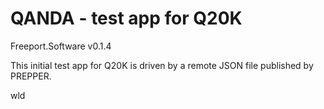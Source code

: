 #  QANDA - test app for Q20K

Freeport.Software v0.1.4

This initial test app for Q20K is driven by a remote JSON file published by PREPPER.

wld
